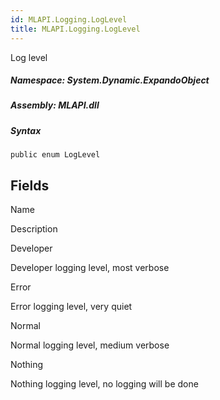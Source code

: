 ```yaml
---  
id: MLAPI.Logging.LogLevel  
title: MLAPI.Logging.LogLevel  
---
```


<div class="markdown level0 summary">

Log level

</div>

<div class="markdown level0 conceptual">

</div>

##### **Namespace**: System.Dynamic.ExpandoObject

##### **Assembly**: MLAPI.dll

##### Syntax

    public enum LogLevel

## Fields

Name

Description

Developer

Developer logging level, most verbose

Error

Error logging level, very quiet

Normal

Normal logging level, medium verbose

Nothing

Nothing logging level, no logging will be done
